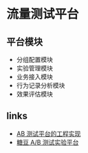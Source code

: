 # 流量测试平台

<!-- ## 尝试设计一套 A/B Test 方案，来确定更新后交互设计得到了正向优化，包括但不限于：分桶方案；投放策略；配置后台；埋点

A/B 测试方案

分桶方案

分桶测试(bucket testing BTS)

投放策略

配置后台

埋点

A/B 测试的主要场景有两种：对比实验和灰度发布。 -->

## 平台模块

- 分组配置模块
- 实验管理模块
- 业务接入模块
- 行为记录分析模块
- 效果评估模块

## links

- [AB 测试平台的工程实现](https://zhuanlan.zhihu.com/p/79961254)
- [糖豆 A/B 测试实验平台](https://www.jianshu.com/p/2fcdd25d3499)
